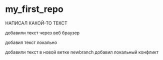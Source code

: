 ﻿# my_first_repo

НАПИСАЛ КАКОЙ-ТО ТЕКСТ

добавили текст через веб браузер

добавил текст локально

добавили текст в новой ветке
newbranch 
добавил локальный конфликт
